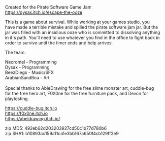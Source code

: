 Created for the Pirate Software Game Jam <br>
https://dysax.itch.io/escape-the-ooze

This is a game about survival. While working at your games studio, you have made a terrible mistake and spilled the pirate software jam jar. But the jar was filled with an insidious ooze who is committed to dissolving anything in it's path. You'll need to use whatever you find in the office to fight back in order to survive until the timer ends and help arrives.

The team: 

Necromel - Programming <br>
Dysax - Programming <br>
BeezDiego - Music/SFX <br>
ArabianSandBoa - Art <br>
<br>
Special thanks to AbleDrawing for the free slime monster art, cuddle-bug for the free hero art, F0X0ne for the free furniture pack, and Devon for playtesting.

https://cuddle-bug.itch.io <br>
https://f0x0ne.itch.io <br>
https://abeldrawing.itch.io/ <br>



zip MD5: 492eb62d203203927cd50c1b77d780b6 <br>
zip SHA1: b10893ac159a11ca1e3bb167a650f4cb129ff2e9
